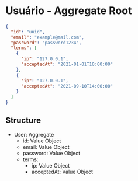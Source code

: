 # Usuário - Aggregate Root

```json
{
  "id": "uuid",
  "email": "example@mail.com",
  "password": "password1234",
  "terms": [
    {
      "ip": "127.0.0.1",
      "acceptedAt": "2021-01-01T10:00:00"
    },
    {
      "ip": "127.0.0.1",
      "acceptedAt": "2021-09-10T14:00:00"
    }
  ]
}
```
## Structure
- User: Aggregate
  - id: Value Object
  - email: Value Object
  - password: Value Object
  - terms:
    - ip: Value Object
    - acceptedAt: Value Object